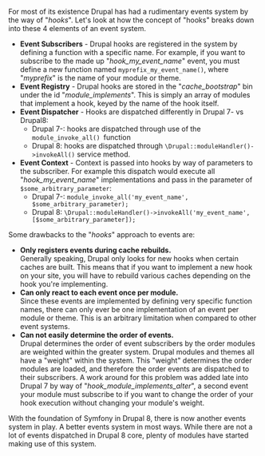 For most of its existence Drupal has had a rudimentary events system by the way of "_hooks_". Let's look at how the concept of "hooks" breaks down into these 4 elements of an event system.

* **Event Subscribers** \- Drupal hooks are registered in the system by defining a function with a specific name. For example, if you want to subscribe to the made up "_hook\_my\_event\_name_" event, you must define a new function named `myprefix_my_event_name()`, where "_myprefix_" is the name of your module or theme.
* **Event Registry** \- Drupal hooks are stored in the "_cache\_bootstrap_" bin under the id "_module\_implements_". This is simply an array of modules that implement a hook, keyed by the name of the hook itself.
* **Event Dispatcher** \- Hooks are dispatched differently in Drupal 7- vs Drupal8:  
   * Drupal 7-: hooks are dispatched through use of the `module_invoke_all() `function  
   * Drupal 8: hooks are dispatched through `\Drupal::moduleHandler()->invokeAll()` service method.
* **Event Context** \- Context is passed into hooks by way of parameters to the subscriber. For example this dispatch would execute all "_hook\_my\_event\_name_" implementations and pass in the parameter of `$some_arbitrary_parameter`:  
   * Drupal 7-: `module_invoke_all('my_event_name', $some_arbitrary_parameter);`  
   * Drupal 8: `\Drupal::moduleHandler()->invokeAll('my_event_name', [$some_arbitrary_parameter]);`

Some drawbacks to the "_hooks_" approach to events are:

* **Only registers events during cache rebuilds.**  
 Generally speaking, Drupal only looks for new hooks when certain caches are built. This means that if you want to implement a new hook on your site, you will have to rebuild various caches depending on the hook you're implementing.
* **Can only react to each event once per module.**  
 Since these events are implemented by defining very specific function names, there can only ever be one implementation of an event per module or theme. This is an arbitrary limitation when compared to other event systems.
* **Can not easily determine the order of events.**  
 Drupal determines the order of event subscribers by the order modules are weighted within the greater system. Drupal modules and themes all have a "weight" within the system. This "weight" determines the order modules are loaded, and therefore the order events are dispatched to their subscribers. A work around for this problem was added late into Drupal 7 by way of "_hook\_module\_implements\_alter_", a second event your module must subscribe to if you want to change the order of your hook execution without changing your module's weight.

With the foundation of Symfony in Drupal 8, there is now another events system in play. A better events system in most ways. While there are not a lot of events dispatched in Drupal 8 core, plenty of modules have started making use of this system.
